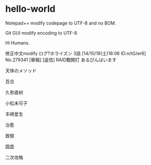 hello-world
===========

Notepad++ modify codepage to UTF-8 and no BOM.

Git GUI modify encoding to UTF-8

Hi Humans.

修正中文modify
ログ?ホライズン 3話  [14/10/18(土)18:06 ID:n/tG/er6] No.279341 [舉報] [返信] 
RAID戰開打
あるぴんはいます



天体のメソッド



百合


久弥直树



小松未可子



丰崎爱生


治愈


致郁


圆盘


二次攻略


